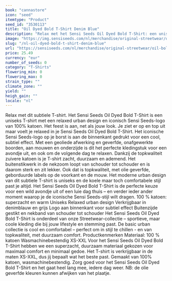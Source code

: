 ```yaml
---
book: "cannastore"
icon: "seed"
itemtype: "Product"
seed_id: "3530113"
title: "Oil Dyed Bold T-Shirt Denim Blue"
description: "Relax met het Sensi Seeds Oil Dyed Bold T-Shirt: een uniseks T-shirt met een relaxed urban design en subtiel Sensi Seeds-logo. Koop nu online!"
image: "https://img.sensiseeds.com/nl/merchandise/original-streetwear/oil-bold-t-shirt-denim-blue-image.png"
slug: "/nl-oil-dyed-bold-t-shirt-denim-blue"
url: "https://sensiseeds.com/nl/merchandise/original-streetwear/oil-bold-t-shirt-denim-blue?a_aid=cannastore"
price: 25.49
currency: "eur"
number_of_seeds: 0
category: "T-Shirts"
flowering_min: 0
flowering_max: 0
strain_type: ""
climate_zone: ""
yield: ""
heigh_gain: ""
locale: "nl"
---
```

Relax met dit subtiele T-shirt. Het Sensi Seeds Oil Dyed Bold T-Shirt is een uniseks T-shirt met een relaxed urban design en iconisch Sensi Seeds-logo van 100% katoen. Het feest is aan, net als jouw look. Je ziet er op en top uit maar voelt je relaxed in je Sensi Seeds Oil Dyed Bold T-Shirt. Het iconische Sensi Seeds-logo op je borst is aan de binnenkant gedrukt voor een cool, subtiel effect. Met een geoliede afwerking en geverfde, onafgewerkte boorden, aan mouwen en onderzijde is dit het perfecte kledingstuk voor een avondje uit, en ook om de volgende dag te relaxen. Dankzij de topkwaliteit zuivere katoen is je T-shirt zacht, duurzaam en ademend. Het buitenstikwerk in de nekzoom loopt van schouder tot schouder en is daarom sterk en zit lekker. Ook dat is topkwaliteit, met olie geverfde, geborduurde labels op de voorkant en de mouw. Het moderne urban design van dit subtiele T-shirt is uniseks en de koele maar toch comfortabele stijl past je altijd. Het Sensi Seeds Oil Dyed Bold T-Shirt is de perfecte keuze voor een wild avondje uit of een luie dag thuis – en verder ieder ander moment waarop je de iconische Sensi Seeds-stijl wilt dragen. 100 % katoen: superzacht en warm Uniseks Relaxed urban design Verkrijgbaar in denimblauw en grijs Logo aan binnenkant voor subtiel effect Buitenzijde gestikt en nekband van schouder tot schouder Het Sensi Seeds Oil Dyed Bold T-Shirt is onderdeel van onze Streetwear-collectie – sportieve, maar coole kleding die bij jouw lifestyle en stemming past. De basic urban collectie is cool en comfortabel – perfect om in stijl te chillen - en van topkwaliteit, met duurzaam comfort. Productkenmerken Materiaal: 100 % katoen Wasmachinebestendig XS-XXL Voor het Sensi Seeds Oil Dyed Bold T-Shirt hebben we een superzacht, duurzaam materiaal gekozen voor maximaal comfort en minimaal gedoe. Het T-shirt is verkrijgbaar in de maten XS-XXL, dus jij bepaalt wat het beste past. Gemaakt van 100% katoen, wasmachinebestendig. Zorg goed voor het Sensi Seeds Oil Dyed Bold T-Shirt en het gaat heel lang mee, iedere dag weer. NB: de olie geverfde kleuren kunnen afwijken van het plaatje.
